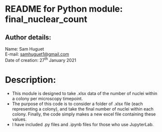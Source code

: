 # README for Python module: final_nuclear_count

## Author details: 
Name: Sam Huguet  
E-mail: samhuguet1@gmail.com  
Date of creation: 27<sup>th</sup> January 2021

# Description: 
- This module is designed to take .xlsx data of the number of nuclei within a colony per microscopy timepoint. 
- The purpose of this code is to consider a folder of .xlsx file (each representing a colony), and take the final number of nuclei within each colony. Finally, the code simply makes a new excel file containing these values.
- I have included .py files and .ipynb files for those who use JupyterLab. 